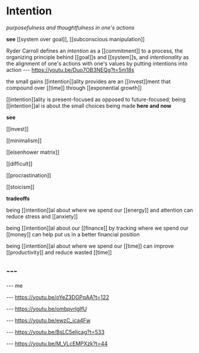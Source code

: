 # Intention

_purposefulness and thoughtfulness in one's actions_

**see** [[system over goal]], [[subconscious manipulation]]

Ryder Carroll defines an _intention_ as a [[commitment]] to a process, the organizing principle behind [[goal]]s and [[system]]s, and _intentionality_ as the alignment of one's actions with one's values by putting intentions into action --- <https://youtu.be/Duo7OB3NEQg?t=5m18s>

the small gains [[intention]]ality provides are an [[invest]]ment that compound over [[time]] through [[exponential growth]]

[[intention]]ality is present-focused as opposed to future-focused; being [[intention]]al is about the small choices being made **here and now**

**see**

[[invest]]

[[minimalism]]

[[eisenhower matrix]]

[[difficult]]

[[procrastination]]

[[stoicism]]

**tradeoffs**

being [[intention]]al about where we spend our [[energy]] and attention can reduce stress and [[anxiety]]

being [[intention]]al about our [[finance]] by tracking where we spend our [[money]] can help put us in a better financial position

being [[intention]]al about where we spend our [[time]] can improve [[productivity]] and reduce wasted [[time]]

## ---

--- me

--- <https://youtu.be/oYeZ3DGPqAA?t=122>

--- <https://youtu.be/ombpvrlglfU>

--- <https://youtu.be/ewzC_ica4Fw>

--- <https://youtu.be/BsLC5eIjcag?t=533>

--- <https://youtu.be/M_VLcEMPXzk?t=44>
